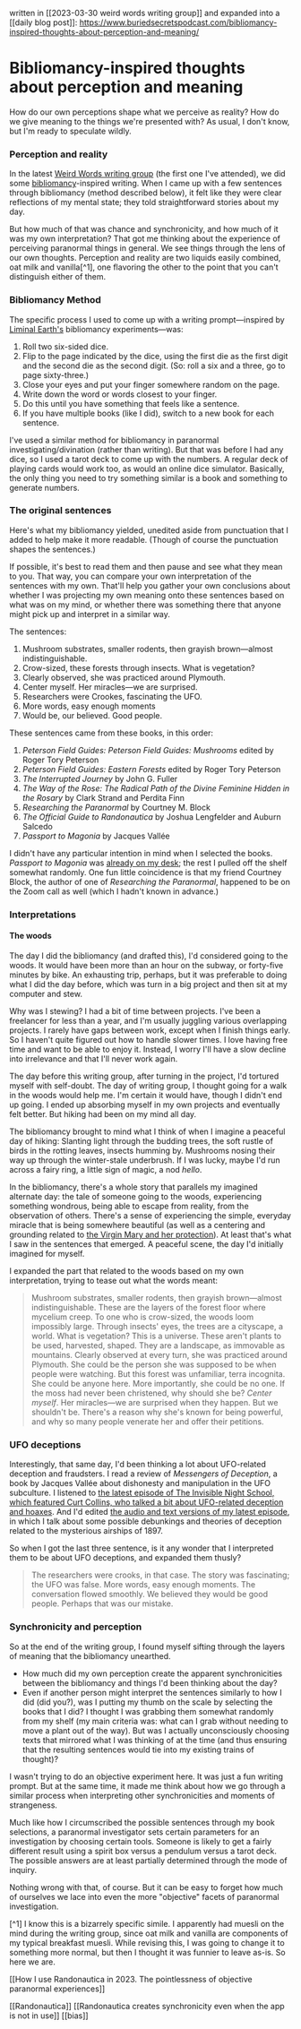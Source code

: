 written in [[2023-03-30 weird words writing group]] and expanded into a [[daily blog post]]: https://www.buriedsecretspodcast.com/bibliomancy-inspired-thoughts-about-perception-and-meaning/

# Bibliomancy-inspired thoughts about perception and meaning

How do our own perceptions shape what we perceive as reality? How do we give meaning to the things we're presented with? As usual, I don't know, but I'm ready to speculate wildly.

### Perception and reality
In the latest [Weird Words writing group](https://weirdwords.org/speedofhuman/poetry-as-paranormal-investigation) (the first one I've attended), we did some [bibliomancy](https://en.wikipedia.org/wiki/Bibliomancy)-inspired writing. When I came up with a few sentences through bibliomancy (method described below), it felt like they were clear reflections of my mental state; they told straightforward stories about my day. 

But how much of that was chance and synchronicity, and how much of it was my own interpretation? That got me thinking about the experience of perceiving paranormal things in general. We see things through the lens of our own thoughts. Perception and reality are two liquids easily combined, oat milk and vanilla[^1], one flavoring the other to the point that you can't distinguish either of them.

### Bibliomancy Method
The specific process I used to come up with a writing prompt—inspired by [Liminal Earth's](https://liminal.earth) bibliomancy experiments—was:
1) Roll two six-sided dice.
2) Flip to the page indicated by the dice, using the first die as the first digit and the second die as the second digit. (So: roll a six and a three, go to page sixty-three.)
3) Close your eyes and put your finger somewhere random on the page.
4) Write down the word or words closest to your finger.
5) Do this until you have something that feels like a sentence.
6) If you have multiple books (like I did), switch to a new book for each sentence.

I've used a similar method for bibliomancy in paranormal investigating/divination (rather than writing). But that was before I had any dice, so I used a tarot deck to come up with the numbers. A regular deck of playing cards would work too, as would an online dice simulator. Basically, the only thing you need to try something similar is a book and something to generate numbers.

### The original sentences
Here's what my bibliomancy yielded, unedited aside from punctuation that I added to help make it more readable. (Though of course the punctuation shapes the sentences.) 

If possible, it's best to read them and then pause and see what they mean to you. That way, you can compare your own interpretation of the sentences with my own. That'll help you gather your own conclusions about whether I was projecting my own meaning onto these sentences based on what was on my mind, or whether there was something there that anyone might pick up and interpret in a similar way.

The sentences:

1) Mushroom substrates, smaller rodents, then grayish brown—almost indistinguishable.
2) Crow-sized, these forests through insects. What is vegetation?
3) Clearly observed, she was practiced around Plymouth.
4) Center myself. Her miracles—we are surprised.
5) Researchers were Crookes, fascinating the UFO.
6) More words, easy enough moments
7) Would be, our believed. Good people. 

These sentences came from these books, in this order: 
1) *Peterson Field Guides: Peterson Field Guides: Mushrooms* edited by Roger Tory Peterson
2) *Peterson Field Guides: Eastern Forests* edited by Roger Tory Peterson
3) *The Interrupted Journey* by John G. Fuller
4) *The Way of the Rose: The Radical Path of the Divine Feminine Hidden in the Rosary* by Clark Strand and Perdita Finn
5) *Researching the Paranormal* by Courtney M. Block
6) *The Official Guide to Randonautica* by Joshua Lengfelder and Auburn Salcedo
7) *Passport to Magonia* by Jacques Vallée

I didn't have any particular intention in mind when I selected the books. *Passport to Magonia* was [already on my desk](https://www.buriedsecretspodcast.com/a-ufo-crash-in-aurora-texas/); the rest I pulled off the shelf somewhat randomly. One fun little coincidence is that my friend Courtney Block, the author of one of *Researching the Paranormal*, happened to be on the Zoom call as well (which I hadn't known in advance.)

### Interpretations
#### The woods
The day I did the bibliomancy (and drafted this), I'd considered going to the woods. It would have been more than an hour on the subway, or forty-five minutes by bike. An exhausting trip, perhaps, but it was preferable to doing what I did the day before, which was turn in a big project and then sit at my computer and stew.

Why was I stewing? I had a bit of time between projects. I've been a freelancer for less than a year, and I'm usually juggling various overlapping projects. I rarely have gaps between work, except when I finish things early. So I haven't quite figured out how to handle slower times. I love having free time and want to be able to enjoy it. Instead, I worry I'll have a slow decline into irrelevance and that I'll never work again. 

The day before this writing group, after turning in the project, I'd tortured myself with self-doubt. The day of writing group, I thought going for a walk in the woods would help me. I'm certain it would have, though I didn't end up going. I ended up absorbing myself in my own projects and eventually felt better. But hiking had been on my mind all day.

The bibliomancy brought to mind what I think of when I imagine a peaceful day of hiking: Slanting light through the budding trees, the soft rustle of birds in the rotting leaves, insects humming by. Mushrooms nosing their way up through the winter-stale underbrush. If I was lucky, maybe I'd run across a fairy ring, a little sign of magic, a nod *hello*.

In the bibliomancy, there's a whole story that parallels my imagined alternate day: the tale of someone going to the woods, experiencing something wondrous, being able to escape from reality, from the observation of others. There's a sense of experiencing the simple, everyday miracle that is being somewhere beautiful (as well as a centering and grounding related to [the Virgin Mary and her protection](https://www.buriedsecretspodcast.com/sleep-paralysis-in-scranton/)). At least that's what I saw in the sentences that emerged. A peaceful scene, the day I'd initially imagined for myself.

I expanded the part that related to the woods based on my own interpretation, trying to tease out what the words meant:
> Mushroom substrates, smaller rodents, then grayish brown—almost indistinguishable. These are the layers of the forest floor where mycelium creep.
> To one who is crow-sized, the woods loom impossibly large. Through insects' eyes, the trees are a cityscape, a world. What is vegetation? This is a universe. These aren't plants to be used, harvested, shaped. They are a landscape, as immovable as mountains.
> Clearly observed at every turn, she was practiced around Plymouth. She could be the person she was supposed to be when people were watching. But this forest was unfamiliar, terra incognita. She could be anyone here. More importantly, she could be no one. If the moss had never been christened, why should she be?
> *Center myself*. Her miracles—we are surprised when they happen. But we shouldn't be. There's a reason why she's known for being powerful, and why so many people venerate her and offer their petitions.

### UFO deceptions
Interestingly, that same day, I'd been thinking a lot about UFO-related deception and fraudsters. I read a review of *Messengers of Deception*, a book by Jacques Vallée about dishonesty and manipulation in the UFO subculture. I listened to [the latest episode of The Invisible Night School, which featured Curt Collins, who talked a bit about UFO-related deception and hoaxes](https://www.youtube.com/live/02Qc3ylN0sQ). And I'd edited [the audio and text versions of my latest episode](https://www.buriedsecretspodcast.com/a-ufo-crash-in-aurora-texas/), in which I talk about some possible debunkings and theories of deception related to the mysterious airships of 1897.

So when I got the last three sentence, is it any wonder that I interpreted them to be about UFO deceptions, and expanded them thusly?

> The researchers were crooks, in that case. The story was fascinating; the UFO was false.
> More words, easy enough moments. The conversation flowed smoothly. 
> We believed they would be good people. Perhaps that was our mistake.

### Synchronicity and perception
So at the end of the writing group, I found myself sifting through the layers of meaning that the bibliomancy unearthed. 

- How much did my own perception create the apparent synchronicities between the bibliomancy and things I'd been thinking about the day? 
- Even if another person might interpret the sentences similarly to how I did (did you?), was I putting my thumb on the scale by selecting the books that I did? I thought I was grabbing them somewhat randomly from my shelf (my main criteria was: what can I grab without needing to move a plant out of the way). But was I actually unconsciously choosing texts that mirrored what I was thinking of at the time (and thus ensuring that the resulting sentences would tie into my existing trains of thought)?

I wasn't trying to do an objective experiment here. It was just a fun writing prompt. But at the same time, it made me think about how we go through a similar process when interpreting other synchronicities and moments of strangeness. 

Much like how I circumscribed the possible sentences through my book selections, a paranormal investigator sets certain parameters for an investigation by choosing certain tools. Someone is likely to get a fairly different result using a spirit box versus a pendulum versus a tarot deck. The possible answers are at least partially determined through the mode of inquiry. 

Nothing wrong with that, of course. But it can be easy to forget how much of ourselves we lace into even the more "objective" facets of paranormal investigation.


[^1] I know this is a bizarrely specific simile. I apparently had muesli on the mind during the writing group, since oat milk and vanilla are components of my typical breakfast muesli. While revising this, I was going to change it to something more normal, but then I thought it was funnier to leave as-is. So here we are.


[[How I use Randonautica in 2023. The pointlessness of objective paranormal experiences]]

[[Randonautica]]
[[Randonautica creates synchronicity even when the app is not in use]]
[[bias]]